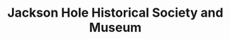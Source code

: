 ---
layout: repo
title: "Jackson Hole Historical Society and Museum"
id: 18823
permalink: repos/18823/
---